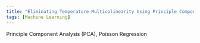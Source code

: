 ```yaml
---
title: "Eliminating Temperature Multicolinearity Using Principle Component Analysis"
tags: [Machine Learning]
---
```


Principle Component Analysis (PCA), Poisson Regression